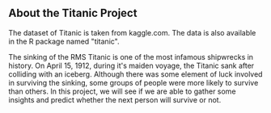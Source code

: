 ## About the Titanic Project

The dataset of Titanic is taken from kaggle.com. The data is also available in the R package named "titanic".

The sinking of the RMS Titanic is one of the most infamous shipwrecks in history. 
On April 15, 1912, during it's maiden voyage, the Titanic sank after colliding with an iceberg.
Although there was some element of luck involved in surviving the sinking, some groups of people were more likely to survive than others.
In this project, we will see if we are able to gather some insights and predict whether the next person will survive or not.


